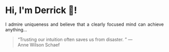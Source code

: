 # Hi, I'm Derrick 👋!
<p align="justify">I admire uniqueness and believe that a clearly focused mind can achieve anything...</p> 
<!-- #quote-start -->
<blockquote>&ldquo;Trusting our intuition often saves us from disaster. &rdquo; &mdash; <footer>Anne Wilson Schaef</footer></blockquote>
<!-- #quote-end -->
